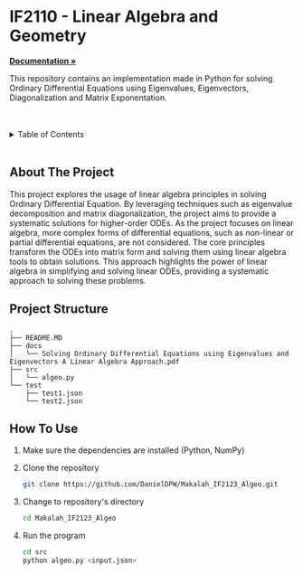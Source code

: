 # IF2110 - Linear Algebra and Geometry

<a href="https://github.com/Labpro-21/if2110-tugas-besar-2024-if2110-01-c/tree/main/doc"><strong>Documentation »</strong></a>
<br />
</p>

This repository contains an implementation made in Python for solving Ordinary Differential Equations using Eigenvalues, Eigenvectors, Diagonalization and Matrix Exponentation.

<br/>
<br/>
<details>
  <summary>Table of Contents</summary>
  <ol>
    <li>
      <a href="#about-the-project">About The Project</a>
    </li>
    <li>
      <a href="#project-structure">Project Structure</a>
    </li>
    <li>
      <a href="#how-to-use">How To Use</a>
    </li>
  </ol>
</details>
<br/>

## About The Project

This project explores the usage of linear algebra principles in solving Ordinary Differential Equation. By leveraging techniques such as eigenvalue decomposition and matrix diagonalization, the project aims to provide a systematic solutions for higher-order ODEs. As the project focuses on linear algebra, more complex forms of differential equations, such as non-linear or partial differential equations, are not considered. The core principles transform the ODEs into matrix form and solving them using linear algebra tools to obtain solutions. This approach highlights the power of linear algebra in simplifying and solving linear ODEs, providing a systematic approach to solving these problems.



## Project Structure
```ssh
.
├── README.MD
├── docs
│   └── Solving Ordinary Differential Equations using Eigenvalues and Eigenvectors A Linear Algebra Approach.pdf
├── src
│   └── algeo.py
└── test
    ├── test1.json
    └── test2.json
```

## How To Use

1. Make sure the dependencies are installed (Python, NumPy)

2. Clone the repository
    ```sh
    git clone https://github.com/DanielDPW/Makalah_IF2123_Algeo.git
    ```

3. Change to repository's directory
    ```sh
    cd Makalah_IF2123_Algeo
    ```

4. Run the program
    ```sh
    cd src
    python algeo.py <input.json>
    ```

